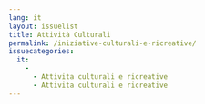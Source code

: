 ```yaml
---
lang: it
layout: issuelist
title: Attività Culturali
permalink: /iniziative-culturali-e-ricreative/
issuecategories: 
  it:
    -
      - Attivita culturali e ricreative
      - Attivita culturali e ricreative
---
```



